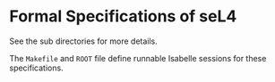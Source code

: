 # Formal Specifications of seL4

See the sub directories for more details.

The `Makefile` and `ROOT` file define runnable Isabelle sessions for these
specifications.
